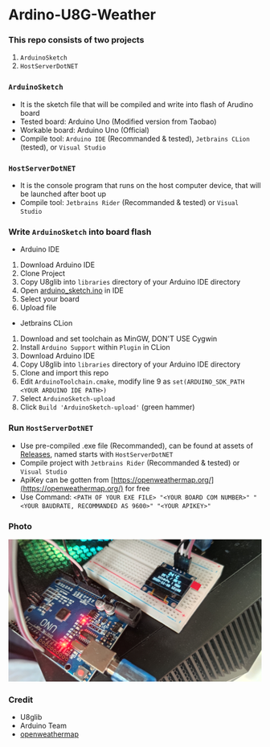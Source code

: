 # Ardino-U8G-Weather

### This repo consists of two projects
1. `ArduinoSketch`
2. `HostServerDotNET`

### `ArduinoSketch`
 - It is the sketch file that will be compiled and write into flash of Arudino board
 - Tested board: Arduino Uno (Modified version from Taobao)
 - Workable board: Arduino Uno (Official)
 - Compile tool: `Arduino IDE` (Recommanded & tested), `Jetbrains CLion` (tested), or `Visual Studio`
 
### `HostServerDotNET`
 - It is the console program that runs on the host computer device, that will be launched after boot up
 - Compile tool: `Jetbrains Rider` (Recommanded & tested) or `Visual Studio`
 
### Write `ArduinoSketch` into board flash
 - Arduino IDE
  1. Download Arduino IDE
  2. Clone Project
  3. Copy U8glib into `libraries` directory of your Arduino IDE directory
  4. Open [arduino_sketch.ino](https://github.com/1552980358/Ardino-U8G-Weather/tree/master/ArduinoSketch) in IDE
  5. Select your board
  6. Upload file
  
 - Jetbrains CLion
  1. Download and set toolchain as MinGW, DON'T USE Cygwin
  2. Install `Arduino Support` within `Plugin` in CLion
  3. Download Arduino IDE
  4. Copy U8glib into `libraries` directory of your Arduino IDE directory
  5. Clone and import this repo
  6. Edit `ArduinoToolchain.cmake`, modify line 9 as `set(ARDUINO_SDK_PATH <YOUR ARDUINO IDE PATH>)`
  7. Select `ArduinoSketch-upload`
  8. Click `Build 'ArduinoSketch-upload'` (green hammer)
  
### Run `HostServerDotNET`
 - Use pre-compiled .exe file (Recommanded), can be found at assets of [Releases](https://github.com/1552980358/Ardino-U8G-Weather/releases), named starts with `HostServerDotNET`
 - Compile project with `Jetbrains Rider` (Recommanded & tested) or `Visual Studio`
 - ApiKey can be gotten from [https://openweathermap.org/](https://openweathermap.org/) for free
 - Use Command: `<PATH OF YOUR EXE FILE> "<YOUR BOARD COM NUMBER>" "<YOUR BAUDRATE, RECOMMANDED AS 9600>" "<YOUR APIKEY>"`

### Photo
![](IMG_1.jpg)
 
 ### Credit
  - U8glib
  - Arduino Team
  - [openweathermap](https://openweathermap.org/)
